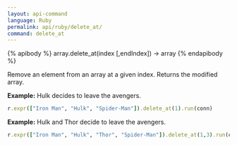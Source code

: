 ```yaml
---
layout: api-command 
language: Ruby
permalink: api/ruby/delete_at/
command: delete_at 
---
```



{% apibody %}
array.delete_at(index [,endIndex]) → array
{% endapibody %}

Remove an element from an array at a given index. Returns the modified array.

__Example:__ Hulk decides to leave the avengers.

```rb
r.expr(["Iron Man", "Hulk", "Spider-Man"]).delete_at(1).run(conn)
```

__Example:__ Hulk and Thor decide to leave the avengers.

```rb
r.expr(["Iron Man", "Hulk", "Thor", "Spider-Man"]).delete_at(1,3).run(conn)
```

